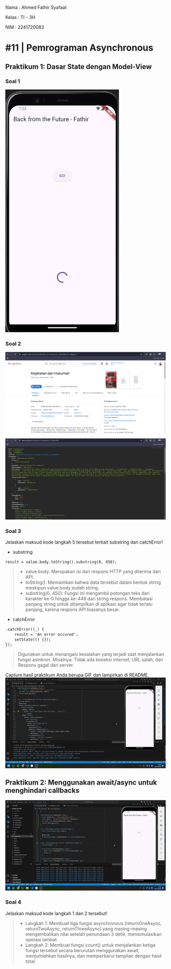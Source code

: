 Nama    : Ahmed Fathir Syafaat

Kelas   : TI - 3H

NIM     : 2241720083

# #11 | Pemrograman Asynchronous

## Praktikum 1: Dasar State dengan Model-View
### Soal 1
![alt text](assets/images/soal1.png)

### Soal 2
![alt text](assets/images/soal2a.png)

![alt text](assets/images/soal2b.png)

### Soal 3
Jelaskan maksud kode langkah 5 tersebut terkait substring dan catchError!
- substring
```
result = value.body.toString().substring(0, 450);
```
> - value.body: Merupakan isi dari respons HTTP yang diterima dari API. 
> - toString(): Memastikan bahwa data tersebut dalam bentuk string meskipun value.body sudah string.
> - substring(0, 450): Fungsi ini mengambil potongan teks dari karakter ke-0 hingga ke-449 dari string respons. Membatasi panjang string untuk ditampilkan di aplikasi agar tidak terlalu panjang, karena respons API biasanya besar.

- catchError
```
.catchError((_) {
    result = 'An error occured';
    setState(() {});
});
```
> Digunakan untuk menangani kesalahan yang terjadi saat menjalankan fungsi asinkron. Misalnya: Tidak ada koneksi internet, URL salah, dan Respons gagal dari server.

Capture hasil praktikum Anda berupa GIF dan lampirkan di README.
![alt text](assets/images/soal3.gif)

## Praktikum 2: Menggunakan await/async untuk menghindari callbacks
![alt text](assets/images/soal4.gif)

### Soal 4
Jelaskan maksud kode langkah 1 dan 2 tersebut!
> - Langkah 1: Membuat tiga fungsi asynchronous (returnOneAsync, returnTwoAsync, returnThreeAsync) yang masing-masing mengembalikan nilai setelah penundaan 3 detik, mensimulasikan operasi lambat.
> - Langkah 2: Membuat fungsi count() untuk menjalankan ketiga fungsi tersebut secara berurutan menggunakan await, menjumlahkan hasilnya, dan memperbarui tampilan dengan hasil total.